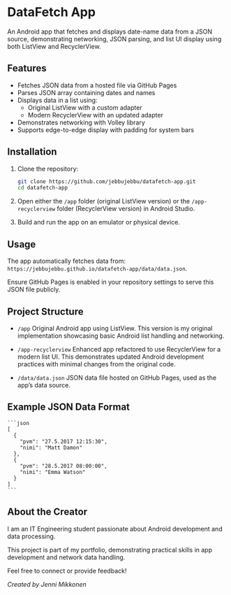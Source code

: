 # DataFetch App

An Android app that fetches and displays date-name data from a JSON source, demonstrating networking, JSON parsing, and list UI display using both ListView and RecyclerView.

## Features

- Fetches JSON data from a hosted file via GitHub Pages
- Parses JSON array containing dates and names
- Displays data in a list using:
  - Original ListView with a custom adapter
  - Modern RecyclerView with an updated adapter
- Demonstrates networking with Volley library
- Supports edge-to-edge display with padding for system bars

## Installation

1. Clone the repository:

    ```bash
    git clone https://github.com/jebbujebbu/datafetch-app.git
    cd datafetch-app
    ```

2. Open either the ``/app`` folder (original ListView version) or the ``/app-recyclerview`` folder (RecyclerView version) in Android Studio.

3. Build and run the app on an emulator or physical device.

## Usage

The app automatically fetches data from: `https://jebbujebbu.github.io/datafetch-app/data/data.json`.

Ensure GitHub Pages is enabled in your repository settings to serve this JSON file publicly.

## Project Structure

- ``/app``
  Original Android app using ListView.
  This version is my original implementation showcasing basic Android list handling and networking.

- ``/app-recyclerview``
  Enhanced app refactored to use RecyclerView for a modern list UI.
  This demonstrates updated Android development practices with minimal changes from the original code.

- ``/data/data.json``
  JSON data file hosted on GitHub Pages, used as the app’s data source.

## Example JSON Data Format

    ```json
    [
      {
        "pvm": "27.5.2017 12:15:30",
        "nimi": "Matt Damon"
      },
      {
        "pvm": "28.5.2017 08:00:00",
        "nimi": "Emma Watson"
      }
    ]
    ```

## About the Creator

I am an IT Engineering student passionate about Android development and data processing.

This project is part of my portfolio, demonstrating practical skills in app development and network data handling.

Feel free to connect or provide feedback!

*Created by Jenni Mikkonen*